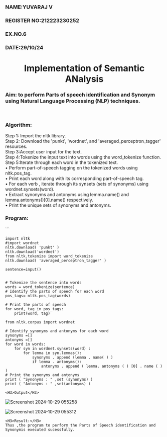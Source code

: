 <H3>NAME:YUVARAJ V</H3>
<H3>REGISTER NO:212223230252</H3>
<H3>EX.NO.6</H3>
<H3>DATE:29/10/24</H3>
<H1 ALIGN =CENTER>Implementation of Semantic ANalysis</H1>
<H3>Aim: to perform Parts of speech identification and Synonym using Natural Language Processing (NLP) techniques. </H3> 
 <BR>
<h3>Algorithm:</h3>
Step 1: Import the nltk library.<br>
Step 2: Download the 'punkt', 'wordnet', and 'averaged_perceptron_tagger' resources.<br>
Step 3:Accept user input for the text.<br>
Step 4:Tokenize the input text into words using the word_tokenize function.<br>
Step 5:Iterate through each word in the tokenized text.<br>
•	Perform part-of-speech tagging on the tokenized words using nltk.pos_tag.<br>
•	Print each word along with its corresponding part-of-speech tag.<br>
•	For each verb , iterate through its synsets (sets of synonyms) using wordnet.synsets(word).<br>
•	Extract synonyms and antonyms using lemma.name() and lemma.antonyms()[0].name() respectively.<br>
•	Print the unique sets of synonyms and antonyms.
<H3>Program:</H3>
```

```
import nltk
#import wordnet
nltk.download( 'punkt' )
nltk.download('wordnet')
from nltk.tokenize import word_tokenize
nltk.download( 'averaged_perceptron_tagger' )

sentence=input()
```
```

# Tokenize the sentence into words
words = word_tokenize(sentence)
# Identify the parts of speech for each word
pos_tags= nltk.pos_tag(words)

# Print the parts of speech
for word, tag in pos_tags:
    print(word, tag)

from nltk.corpus import wordnet

# Identify synonyms and antonyms for each word
synonyms =[]
antonyms =[]
for word in words:
	for syn in wordnet.synsets(word) :
		for lemma in syn.lemmas():
			synonyms . append (lemma . name( ) )
			if lemma . antonyms():
				antonyms . append ( lemma. antonyms ( ) [0] . name ( ) )
# Print the synonyms and antonyms
print ( "Synonyms : " ,set (synonyms) )
print ( "Antonyms : " ,set(antonyms) )

<H3>Output</H3>
```
![Screenshot 2024-10-29 055258](https://github.com/user-attachments/assets/9b215ca1-9650-42a6-9801-ad0b59e1bddb)

![Screenshot 2024-10-29 055312](https://github.com/user-attachments/assets/16a6566d-7328-4f62-926e-98559df96935)
```
<H3>Result:</H3>
Thus ,the program to perform the Parts of Speech identification and Synonymis executed sucessfully.
